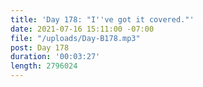 ```yaml
---
title: 'Day 178: "I''ve got it covered."'
date: 2021-07-16 15:11:00 -07:00
file: "/uploads/Day-B178.mp3"
post: Day 178
duration: '00:03:27'
length: 2796024
---
```


